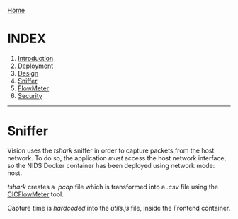 [Home](https://nagomez97.github.io/ML-NIDS/)

# INDEX
1. [Introduction](documentation.md)
2. [Deployment](deployment.md)
3. [Design](design.md)
4. [Sniffer](sniffer.md)
5. [FlowMeter](flowmeter.md)
6. [Security](security.md)

---

# Sniffer
Vision uses the *tshark* sniffer in order to capture packets from the host network. To do so, the application *must* access the host network interface, so the NIDS Docker container has been deployed using network mode: host.

*tshark* creates a *.pcap* file which is transformed into a *.csv* file using the [CICFlowMeter](flowmeter.md) tool.

Capture time is *hardcoded* into the *utils.js* file, inside the Frontend container.